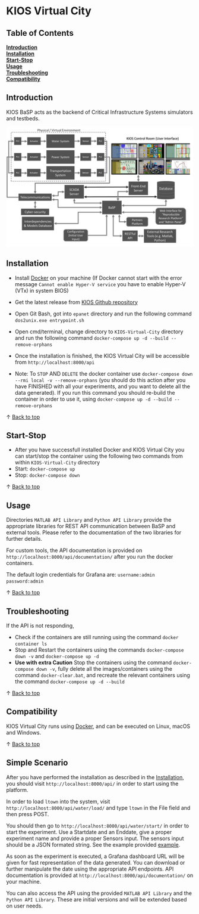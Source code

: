# KIOS Virtual City


## Table of Contents
**[Introduction](#introduction)**<br>
**[Installation](#installation)**<br>
**[Start-Stop](#Start-Stop)**<br>
**[Usage](#usage)**<br>
**[Troubleshooting](#troubleshooting)**<br>
**[Compatibility](#compatibility)**<br>

## Introduction

KIOS BaSP acts as the backend of Critical Infrastructure Systems simulators and testbeds.

![Image of KIOS Integrated Platform](KIOSIntegratedPlatform.jpg?raw=true)

## Installation

- Install [Docker](https://www.docker.com/) on your machine (If Docker cannot start with the error message `Cannot enable Hyper-V service` you have to enable Hyper-V (VTx) in system BIOS)
- Get the latest release from [KIOS Github repository](https://github.com/KIOS-Research/KIOS-Virtual-City/releases)
- Open Git Bash, got into `epanet` directory and run the following command `dos2unix.exe entrypoint.sh` 
- Open cmd/terminal, change directory to `KIOS-Virtual-City` directory and run the following command `docker-compose up -d --build --remove-orphans`
- Once the installation is finished, the KIOS Virtual City will be accessible from `http://localhost:8000/api`

- Note: To `STOP` AND `DELETE` the docker container use `docker-compose down --rmi local -v --remove-orphans` (you should do this action after you have FINISHED with all your experiments, and you want to delete all the data generated).  If you run this command you should re-build the container in order to use it, using `docker-compose up -d --build --remove-orphans`

&uparrow; [Back to top](#table-of-contents)

## Start-Stop

- After you have successfull installed Docker and KIOS Virtual City you can start/stop the container using the following two commands from within `KIOS-Virtual-City` directory
- Start: `docker-compose up`
- Stop: `docker-compose down`

&uparrow; [Back to top](#table-of-contents)

## Usage

Directories `MATLAB API Library` and `Python API Library` provide the appropriate libraries for REST API communication between BaSP and external tools.  Please refer to the documentation of the two libraries for further details.

For custom tools, the API documentation is provided on `http://localhost:8000/api/documentation/` after you run the docker containers.

The default login credentials for Grafana are:
`username:admin`
`password:admin`

&uparrow; [Back to top](#table-of-contents)

## Troubleshooting

If the API is not responding,
- Check if the containers are still running using the command `docker container ls`
- Stop and Restart the containers using the commands `docker-compose down -v` and `docker-compose up -d`
- **Use with extra Caution** Stop the containers using the command `docker-compose down -v`, fully delete all the images/containers using the command `docker-clear.bat`, and recreate the relevant containers using the command `docker-compose up -d --build`

&uparrow; [Back to top](#table-of-contents)

## Compatibility

KIOS Virtual City runs using [Docker](https://www.docker.com/), and can be executed on Linux, macOS and Windows.

&uparrow; [Back to top](#table-of-contents)

## Simple Scenario

After you have performed the installation as described in the [Installation](#installation), you should visit `http://localhost:8000/api/` in order to start using the platform.

In order to load `ltown` into the system, visit `http://localhost:8000/api/water/load/` and type `ltown` in the File field and then press POST.

You should then go to `http://localhost:8000/api/water/start/` in order to start the experiment.  Use a Startdate and an Enddate, give a proper experiment name and provide a proper Sensors input.  The sensors input should be a JSON formated string. See the example provided [example](exampleFiles/).

As soon as the experiment is executed, a Grafana dashboard URL will be given for fast representation of the data generated.  You can download or further manipulate the date using the appropriate API endpoints.  API documentation is provided at `http://localhost:8000/api/documentation/` on your machine.

You can also access the API using the provided `MATLAB API Library` and the `Python API Library`.  These are initial versions and will be extended based on user needs.